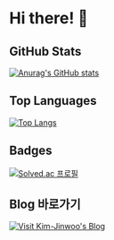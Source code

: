 # Hi there! 👋

## GitHub Stats
[![Anurag's GitHub stats](https://github-readme-stats.vercel.app/api?username=KIMJINWOO4&show_icons=true&theme=radical)](https://github.com/anuraghazra/github-readme-stats)

## Top Languages
[![Top Langs](https://github-readme-stats.vercel.app/api/top-langs/?username=KIMJINWOO4&layout=compact&theme=radical)](https://github.com/anuraghazra/github-readme-stats)

## Badges
[![Solved.ac 프로필](http://mazassumnida.wtf/api/mini/generate_badge?boj=rlawlsdn411)](https://solved.ac/rlawlsdn411)

<!-- Add more sections and details as needed -->

<a href="https://www.google.com/imgres?imgurl=https%3A%2F%2Favatars.githubusercontent.com%2Fu%2F14343537%3Fs%3D280%26v%3D4&tbnid=22NWyWxFeNaYOM&vet=12ahUKEwjDiZrrkIj-AhV5mlYBHS5zBWkQMygDegUIARDfAQ..i&imgrefurl=https%3A%2F%2Fgithub.com%2Ftistory&docid=tcUT1YhnJsoJvM&w=255&h=255&q=tistory&ved=2ahUKEwjDiZrrkIj-AhV5mlYBHS5zBWkQMygDegUIARDfAQ" height="100" width="100"  align="left">
</a>


## Blog 바로가기

[![Visit Kim-Jinwoo's Blog](https://img.shields.io/badge/Visit-Kim--Jinwoo's%20Blog-blue)](https://ak-47.netlify.app)

